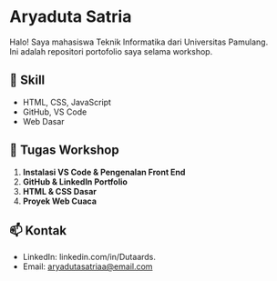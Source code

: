 # Aryaduta Satria

Halo! Saya mahasiswa Teknik Informatika dari Universitas Pamulang.  
Ini adalah repositori portofolio saya selama workshop.

## 🔧 Skill
- HTML, CSS, JavaScript
- GitHub, VS Code
- Web Dasar

## 📁 Tugas Workshop
1. **Instalasi VS Code & Pengenalan Front End**
2. **GitHub & LinkedIn Portfolio**
3. **HTML & CSS Dasar**
4. **Proyek Web Cuaca**

## 📫 Kontak
- LinkedIn: linkedin.com/in/Dutaards.
- Email: aryadutasatriaa@email.com
